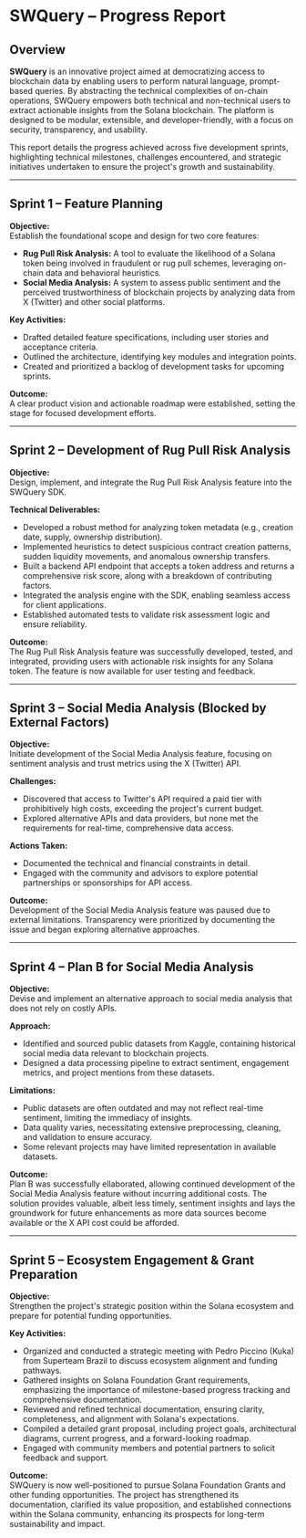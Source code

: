 # SWQuery – Progress Report

## Overview

**SWQuery** is an innovative project aimed at democratizing access to blockchain data by enabling users to perform natural language, prompt-based queries. By abstracting the technical complexities of on-chain operations, SWQuery empowers both technical and non-technical users to extract actionable insights from the Solana blockchain. The platform is designed to be modular, extensible, and developer-friendly, with a focus on security, transparency, and usability.

This report details the progress achieved across five development sprints, highlighting technical milestones, challenges encountered, and strategic initiatives undertaken to ensure the project's growth and sustainability.

---

## Sprint 1 – Feature Planning

**Objective:**  
Establish the foundational scope and design for two core features:
- **Rug Pull Risk Analysis:** A tool to evaluate the likelihood of a Solana token being involved in fraudulent or rug pull schemes, leveraging on-chain data and behavioral heuristics.
- **Social Media Analysis:** A system to assess public sentiment and the perceived trustworthiness of blockchain projects by analyzing data from X (Twitter) and other social platforms.

**Key Activities:**
- Drafted detailed feature specifications, including user stories and acceptance criteria.
- Outlined the architecture, identifying key modules and integration points.
- Created and prioritized a backlog of development tasks for upcoming sprints.

**Outcome:**  
A clear product vision and actionable roadmap were established, setting the stage for focused development efforts.

---

## Sprint 2 – Development of Rug Pull Risk Analysis

**Objective:**  
Design, implement, and integrate the Rug Pull Risk Analysis feature into the SWQuery SDK.

**Technical Deliverables:**
- Developed a robust method for analyzing token metadata (e.g., creation date, supply, ownership distribution).
- Implemented heuristics to detect suspicious contract creation patterns, sudden liquidity movements, and anomalous ownership transfers.
- Built a backend API endpoint that accepts a token address and returns a comprehensive risk score, along with a breakdown of contributing factors.
- Integrated the analysis engine with the SDK, enabling seamless access for client applications.
- Established automated tests to validate risk assessment logic and ensure reliability.

**Outcome:**  
The Rug Pull Risk Analysis feature was successfully developed, tested, and integrated, providing users with actionable risk insights for any Solana token. The feature is now available for user testing and feedback.

---

## Sprint 3 – Social Media Analysis (Blocked by External Factors)

**Objective:**  
Initiate development of the Social Media Analysis feature, focusing on sentiment analysis and trust metrics using the X (Twitter) API.

**Challenges:**
- Discovered that access to Twitter's API required a paid tier with prohibitively high costs, exceeding the project's current budget.
- Explored alternative APIs and data providers, but none met the requirements for real-time, comprehensive data access.

**Actions Taken:**
- Documented the technical and financial constraints in detail.
- Engaged with the community and advisors to explore potential partnerships or sponsorships for API access.

**Outcome:**  
Development of the Social Media Analysis feature was paused due to external limitations. Transparency were prioritized by documenting the issue and began exploring alternative approaches.

---

## Sprint 4 – Plan B for Social Media Analysis

**Objective:**  
Devise and implement an alternative approach to social media analysis that does not rely on costly APIs.

**Approach:**
- Identified and sourced public datasets from Kaggle, containing historical social media data relevant to blockchain projects.
- Designed a data processing pipeline to extract sentiment, engagement metrics, and project mentions from these datasets.

**Limitations:**
- Public datasets are often outdated and may not reflect real-time sentiment, limiting the immediacy of insights.
- Data quality varies, necessitating extensive preprocessing, cleaning, and validation to ensure accuracy.
- Some relevant projects may have limited representation in available datasets.

**Outcome:**  
Plan B was successfully ellaborated, allowing continued development of the Social Media Analysis feature without incurring additional costs. The solution provides valuable, albeit less timely, sentiment insights and lays the groundwork for future enhancements as more data sources become available or the X API cost could be afforded.

---

## Sprint 5 – Ecosystem Engagement & Grant Preparation

**Objective:**  
Strengthen the project's strategic position within the Solana ecosystem and prepare for potential funding opportunities.

**Key Activities:**
- Organized and conducted a strategic meeting with Pedro Piccino (Kuka) from Superteam Brazil to discuss ecosystem alignment and funding pathways.
- Gathered insights on Solana Foundation Grant requirements, emphasizing the importance of milestone-based progress tracking and comprehensive documentation.
- Reviewed and refined technical documentation, ensuring clarity, completeness, and alignment with Solana's expectations.
- Compiled a detailed grant proposal, including project goals, architectural diagrams, current progress, and a forward-looking roadmap.
- Engaged with community members and potential partners to solicit feedback and support.

**Outcome:**  
SWQuery is now well-positioned to pursue Solana Foundation Grants and other funding opportunities. The project has strengthened its documentation, clarified its value proposition, and established connections within the Solana community, enhancing its prospects for long-term sustainability and impact.
